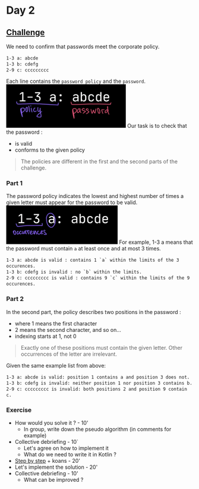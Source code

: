 # Day 2
## [Challenge](https://adventofcode.com/2020/day/2)
We need to confirm that passwords meet the corporate policy.
```text
1-3 a: abcde
1-3 b: cdefg
2-9 c: ccccccccc
```
Each line contains the `password policy` and the `password`.
![img.png](img/1.png)
Our task is to check that the password :
* is valid
* conforms to the given policy

> The policies are different in the first and the second parts of the challenge.

### Part 1
The password policy indicates the lowest and highest number of times a given letter must appear for the password to be valid.
![img.png](img/2.png)
For example, 1-3 a means that the password must contain `a` at least once and at most 3 times.  
```text
1-3 a: abcde is valid : contains 1 `a` within the limits of the 3 occurences.
1-3 b: cdefg is invalid : no `b` within the limits.
2-9 c: ccccccccc is valid : contains 9 `c` within the limits of the 9 occurences.
```

### Part 2
In the second part, the policy describes two positions in the password :
* where 1 means the first character
* 2 means the second character, and so on...
* indexing starts at 1, not 0
> Exactly one of these positions must contain the given letter. Other occurrences of the letter are irrelevant. 

Given the same example list from above:
```text
1-3 a: abcde is valid: position 1 contains a and position 3 does not.
1-3 b: cdefg is invalid: neither position 1 nor position 3 contains b.
2-9 c: ccccccccc is invalid: both positions 2 and position 9 contain c.
```

### Exercise
* How would you solve it ? - 10'
  * In group, write down the pseudo algorithm (in comments for example)
* Collective debriefing - 10`
  * Let's agree on how to implement it
  * What do we need to write it in Kotlin ?
* [Step by step](solutions/step-by-step.md) + koans - 20'
* Let's implement the solution - 20'
* Collective debriefing - 10'
  * What can be improved ?
  